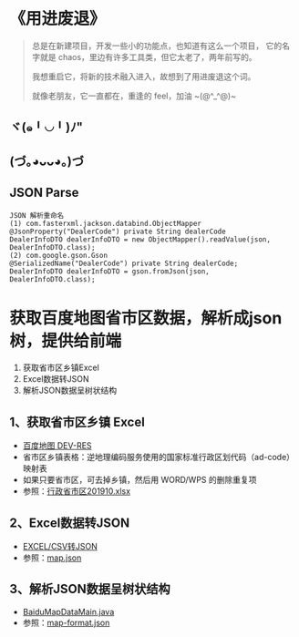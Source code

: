 # 《用进废退》
> 总是在新建项目，开发一些小的功能点，也知道有这么一个项目，
> 它的名字就是 chaos，里边有许多工具类，但它太老了，两年前写的。
>
> 我想重启它，将新的技术融入进入，故想到了用进废退这个词。
>
> 就像老朋友，它一直都在，重逢的 feel，加油 ~(@^_^@)~

## ヾ(๑╹◡╹)ﾉ"

## (づ｡◕ᴗᴗ◕｡)づ

## JSON Parse
```text
JSON 解析重命名
(1) com.fasterxml.jackson.databind.ObjectMapper
@JsonProperty("DealerCode") private String dealerCode
DealerInfoDTO dealerInfoDTO = new ObjectMapper().readValue(json, DealerInfoDTO.class);
(2) com.google.gson.Gson
@SerializedName("DealerCode") private String dealerCode;
DealerInfoDTO dealerInfoDTO = gson.fromJson(json, DealerInfoDTO.class);
```

# 获取百度地图省市区数据，解析成json树，提供给前端

1. 获取省市区乡镇Excel
2. Excel数据转JSON
3. 解析JSON数据呈树状结构

## 1、获取省市区乡镇 Excel
- [百度地图 DEV-RES](http://lbsyun.baidu.com/index.php?title=open/dev-res)
- 省市区乡镇表格：逆地理编码服务使用的国家标准行政区划代码（ad-code）映射表
- 如果只要省市区，可去掉乡镇，然后用 WORD/WPS 的删除重复项
- 参照：[行政省市区201910.xlsx](resources/baidu-map/行政省市区201910.xlsx)

## 2、Excel数据转JSON
- [EXCEL/CSV转JSON](http://www.bejson.com/json/col2json/)
- 参照：[map.json](resources/baidu-map/map.json)

## 3、解析JSON数据呈树状结构
- [BaiduMapDataMain.java](java/cn/amos/common/baidu/map/BaiduMapDataMain.java)
- 参照：[map-format.json](resources/baidu-map/map-format.json)
